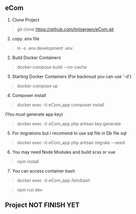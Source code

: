 ## eCom

1. Clone Project
> git clone https://github.com/tmlsergen/eCom.git

2. copy .env file
> ln -s .env.development .env

2. Build Docker Containers
> docker-compose build --no-cache

3. Starting Docker Containers (For backroud you can use '-d')
> docker-compose up

4. Composer install
> docker exec -ti eCom_app composer install

(You must generate app key)
> docker exec -ti eCom_app php artisan key:generate

5. For migrations but i recomend to use sql file in Db file sql
> docker exec -ti eCom_app php artisan migrate --seed

6. You may need Node Modules and build scss or vue
> npm install

7. You can access container bash
> docker exec -ti eCom_app /bin/bash



> npm run dev

## Project NOT FINISH YET